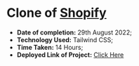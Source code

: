 # **Clone of [Shopify](https://www.shopify.com/)**

- **Date of completion:** 29th August 2022;
- **Technology Used:** Tailwind CSS;
- **Time Taken:** 14 Hours;
- **Deployed Link of Project:** [Click Here]()

